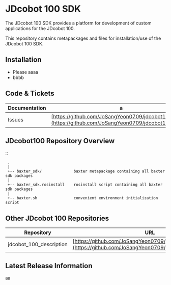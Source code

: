 # JDcobot 100 SDK

The JDcobot 100 SDK provides a platform for development of custom applications for the JDcobot 100.

This repository contains metapackages and files for installation/use of the JDcobot 100 SDK.

## Installation

- Please aaaa
- bbbb

## Code & Tickets

| Documentation   | a                                                                 |
|-----------------|-------------------------------------------------------------------|
| Issues          | [https://github.com/JoSangYeon0709/jdcobot100/issues](https://github.com/JoSangYeon0709/jdcobot100/issues) |

## JDcobot100 Repository Overview
::

     .
     |
     +-- baxter_sdk/              baxter metapackage containing all baxter sdk packages
     |
     +-- baxter_sdk.rosinstall    rosinstall script containing all baxter sdk packages
     |
     +-- baxter.sh                convenient environment initialization script




## Other JDcobot 100 Repositories

| Repository              | URL                                                                                     |
|-------------------------|-----------------------------------------------------------------------------------------|
| jdcobot_100_description | [https://github.com/JoSangYeon0709/jdcobot_100_description](https://github.com/JoSangYeon0709/jdcobot_100_description) |

## Latest Release Information

aa
